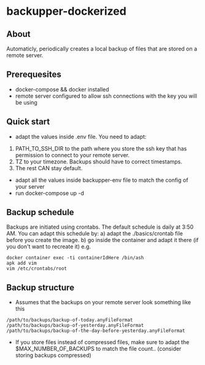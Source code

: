 # backupper-dockerized

## About
Automaticly, periodically creates a local backup of files that are stored on a
remote server.

## Prerequesites
- docker-compose && docker installed
- remote server configured to allow ssh connections with the key you will be using

## Quick start
- adapt the values inside .env file. You need to adapt:
1) PATH_TO_SSH_DIR to the path where you store the ssh key that has permission to
connect to your remote server.
2) TZ to your timezone. Backups should have to correct timestamps.
3) The rest CAN stay default.
- adapt all the values inside backupper-env file to match the config of your
server
- run docker-compose up -d

## Backup schedule
Backups are initiated using crontabs. The default schedule is daily at 3:50
AM. You can adapt this schedule by:
a) adapt the ./basics/crontab file before you create the image.
b) go inside the container and adapt it there (if you don't want to recreate
it) e.g.
```shell
docker container exec -ti containerIdHere /bin/ash
apk add vim
vim /etc/crontabs/root
```

## Backup structure
- Assumes that the backups on your remote server look something like this
```shell
/path/to/backups/backup-of-today.anyFileFormat
/path/to/backups/backup-of-yesterday.anyFileFormat
/path/to/backups/backup-of-the-day-before-yesterday.anyFileFormat
```
- If you store files instead of compressed files, make sure to adapt the
$MAX_NUMBER_OF_BACKUPS to match the file count.. (consider storing backups
compressed)
